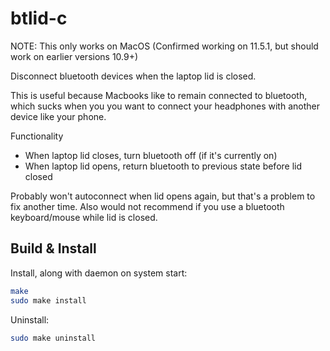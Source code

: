 # btlid-c

NOTE: This only works on MacOS (Confirmed working on 11.5.1, but should work
on earlier versions 10.9+)

Disconnect bluetooth devices when the laptop lid is closed.

This is useful because Macbooks like to remain connected to bluetooth, which
sucks when you you want to connect your headphones with another device like your
phone.

Functionality
* When laptop lid closes, turn bluetooth off (if it's currently on)
* When laptop lid opens, return bluetooth to previous state before lid closed

Probably won't autoconnect when lid opens again, but that's a problem to fix
another time. Also would not recommend if you use a bluetooth keyboard/mouse
while lid is closed.

## Build & Install

Install, along with daemon on system start:
```sh
make
sudo make install
```

Uninstall:
```sh
sudo make uninstall
```
